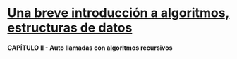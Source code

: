 # [Una breve introducción a algoritmos, estructuras de datos](./Capitulo01.md)

#### CAPÍTULO II - Auto llamadas con algoritmos recursivos
